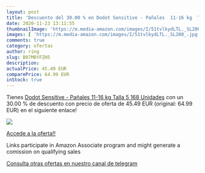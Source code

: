 ```yaml
---
layout: post
title: 'Descuento del 30.00 % en Dodot Sensitive - Pañales  11-16 kg  Tal'
date: 2020-11-23 13:11:55
thumbnailImage: 'https://m.media-amazon.com/images/I/51tvlkydLTL._SL200_.jpg'
images: [ 'https://m.media-amazon.com/images/I/51tvlkydLTL._SL200_.jpg' ]
comments: true
category: ofertas
author: ring
slug: B07M8YFZH5
description:
actualPrice: 45.49 EUR
comparePrice: 64.99 EUR
inStock: true
---
```


Tienes [Dodot Sensitive - Pañales  11-16 kg  Talla 5  168 Unidades](https://www.amazon.es/dp/B07M8YFZH5/?tag=tolees-21) con un 30.00 % de descuento con precio de oferta de 45.49 EUR (original: 64.99 EUR) en el siguiente enlace!

[![](https://m.media-amazon.com/images/I/51tvlkydLTL._SL200_.jpg)](https://www.amazon.es/dp/B07M8YFZH5/?tag=tolees-21)

[Accede a la oferta!!](https://www.amazon.es/dp/B07M8YFZH5/?tag=tolees-21)

Links participate in Amazon Associate program and might generate a comission on qualifying sales

[Consulta otras ofertas en nuestro canal de telegram](https://t.me/s/ofertas25)
